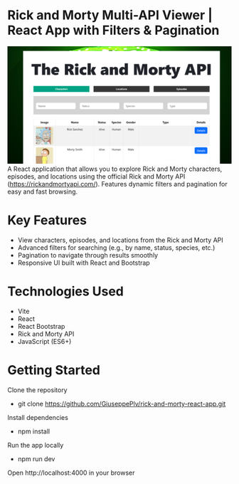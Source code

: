 # Rick and Morty Multi-API Viewer | React App with Filters &amp; Pagination
![Screenshot](./demo.png?raw=true)
A React application that allows you to explore Rick and Morty characters, episodes, and locations using the official Rick and Morty API (https://rickandmortyapi.com/). Features dynamic filters and pagination for easy and fast browsing.

# Key Features
- View characters, episodes, and locations from the Rick and Morty API
- Advanced filters for searching (e.g., by name, status, species, etc.)
- Pagination to navigate through results smoothly
- Responsive UI built with React and Bootstrap

 # Technologies Used
- Vite
- React
- React Bootstrap
- Rick and Morty API
- JavaScript (ES6+)

# Getting Started
Clone the repository

- git clone https://github.com/GiuseppePlv/rick-and-morty-react-app.git

Install dependencies
- npm install

Run the app locally
- npm run dev

Open http://localhost:4000 in your browser


